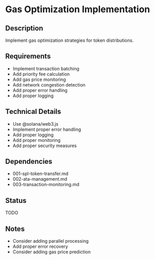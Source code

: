 # Gas Optimization Implementation

## Description
Implement gas optimization strategies for token distributions.

## Requirements
- Implement transaction batching
- Add priority fee calculation
- Add gas price monitoring
- Add network congestion detection
- Add proper error handling
- Add proper logging

## Technical Details
- Use @solana/web3.js
- Implement proper error handling
- Add proper logging
- Add proper monitoring
- Add proper security measures

## Dependencies
- 001-spl-token-transfer.md
- 002-ata-management.md
- 003-transaction-monitoring.md

## Status
TODO

## Notes
- Consider adding parallel processing
- Add proper error recovery
- Consider adding gas price prediction 